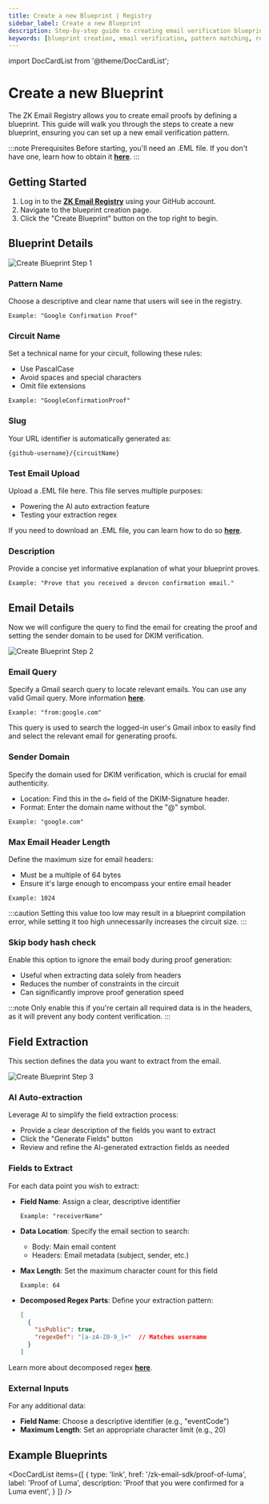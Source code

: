```yaml
---
title: Create a new Blueprint | Registry
sidebar_label: Create a new Blueprint
description: Step-by-step guide to creating email verification blueprints in the ZK Email Registry, including pattern configuration, field extraction, and AI-assisted setup
keywords: [blueprint creation, email verification, pattern matching, regex configuration, field extraction, AI auto-extraction, DKIM verification, circuit parameters, proof generation, email parsing]
---
```


import DocCardList from '@theme/DocCardList';

# Create a new Blueprint

<Head>
  <link 
    rel="preload" 
    as="image" 
    href="/img/registry/create-blueprint.webp"
    fetchpriority="high"
  />
</Head>

The ZK Email Registry allows you to create email proofs by defining a blueprint. This guide will walk you through the steps to create a new blueprint, ensuring you can set up a new email verification pattern.

:::note Prerequisites
Before starting, you'll need an .EML file. If you don't have one, learn how to obtain it [**here**](/zk-email-sdk/get-eml-file).
:::

## Getting Started

1. Log in to the [**ZK Email Registry**](https://registry.zk.email) using your GitHub account.
2. Navigate to the blueprint creation page.
3. Click the "Create Blueprint" button on the top right to begin.

## Blueprint Details


![Create Blueprint Step 1](/img/registry/create-blueprint.webp)

### Pattern Name
Choose a descriptive and clear name that users will see in the registry.
```
Example: "Google Confirmation Proof"
```

### Circuit Name
Set a technical name for your circuit, following these rules:
- Use PascalCase
- Avoid spaces and special characters
- Omit file extensions
```
Example: "GoogleConfirmationProof"
```

### Slug
Your URL identifier is automatically generated as:
```
{github-username}/{circuitName}
```

### Test Email Upload
Upload a .EML file here. This file serves multiple purposes:
- Powering the AI auto extraction feature
- Testing your extraction regex

If you need to download an .EML file, you can learn how to do so [**here**](/zk-email-sdk/get-eml-file).

### Description
Provide a concise yet informative explanation of what your blueprint proves.
```
Example: "Prove that you received a devcon confirmation email."
```

## Email Details

Now we will configure the query to find the email for creating the proof and setting the sender domain to be used for DKIM verification.

![Create Blueprint Step 2](/img/registry/create-blueprint-step2.webp)

### Email Query
Specify a Gmail search query to locate relevant emails. You can use any valid Gmail query. More information [**here**](https://support.google.com/mail/answer/7190).
```
Example: "from:google.com"
```
This query is used to search the logged-in user's Gmail inbox to easily find and select the relevant email for generating proofs.

### Sender Domain
Specify the domain used for DKIM verification, which is crucial for email authenticity.
- Location: Find this in the `d=` field of the DKIM-Signature header.
- Format: Enter the domain name without the "@" symbol.
```
Example: "google.com"
```

### Max Email Header Length
Define the maximum size for email headers:
- Must be a multiple of 64 bytes
- Ensure it's large enough to encompass your entire email header
```
Example: 1024
```

:::caution
Setting this value too low may result in a blueprint compilation error, while setting it too high unnecessarily increases the circuit size.
:::

### Skip body hash check
Enable this option to ignore the email body during proof generation:
- Useful when extracting data solely from headers
- Reduces the number of constraints in the circuit
- Can significantly improve proof generation speed

:::note
Only enable this if you're certain all required data is in the headers, as it will prevent any body content verification.
:::

## Field Extraction

This section defines the data you want to extract from the email.

![Create Blueprint Step 3](/img/registry/create-blueprint-step3.webp)

### AI Auto-extraction
Leverage AI to simplify the field extraction process:
- Provide a clear description of the fields you want to extract
- Click the "Generate Fields" button
- Review and refine the AI-generated extraction fields as needed

### Fields to Extract
For each data point you wish to extract:
- **Field Name**: Assign a clear, descriptive identifier
  ```
  Example: "receiverName"
  ```

- **Data Location**: Specify the email section to search:
  - Body: Main email content
  - Headers: Email metadata (subject, sender, etc.)

- **Max Length**: Set the maximum character count for this field
  ```
  Example: 64
  ```

- **Decomposed Regex Parts**: Define your extraction pattern:
  ```json
  [
    {
      "isPublic": true,
      "regexDef": "[a-zA-Z0-9_]+"  // Matches username
    }
  ]
  ```

Learn more about decomposed regex [**here**](/zk-email-sdk/regex#decomposed-regex).

### External Inputs
For any additional data:
- **Field Name**: Choose a descriptive identifier (e.g., "eventCode")
- **Maximum Length**: Set an appropriate character limit (e.g., 20)

## Example Blueprints

<DocCardList
  items={[
    {
      type: 'link',
      href: '/zk-email-sdk/proof-of-luma',
      label: 'Proof of Luma',
      description: 'Proof that you were confirmed for a Luma event',
    }
  ]}
/>